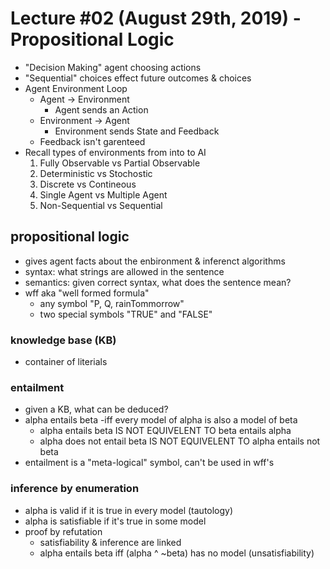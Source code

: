 # Lecture #02 (August 29th, 2019) - Propositional Logic

- "Decision Making" agent choosing actions
- "Sequential" choices effect future outcomes & choices
- Agent Environment Loop
	- Agent -> Environment
		- Agent sends an Action
	- Environment -> Agent
		- Environment sends State and Feedback
	- Feedback isn't garenteed
- Recall types of environments from into to AI
	1) Fully Observable vs Partial Observable
	2) Deterministic vs Stochostic
	3) Discrete vs Contineous
	4) Single Agent vs Multiple Agent
	5) Non-Sequential vs Sequential

## propositional logic

- gives agent facts about the enbironment & inferenct algorithms
- syntax: what strings are allowed in the sentence
- semantics: given correct syntax, what does the sentence mean?
- wff aka "well formed formula"
	- any symbol "P, Q, rainTommorrow"
	- two special symbols "TRUE" and "FALSE"

### knowledge base (KB)

- container of literials

### entailment

- given a KB, what can be deduced?
- alpha entails beta
	-iff every model of alpha is also a model of beta
	- alpha entails beta IS NOT EQUIVELENT TO beta entails alpha
	- alpha does not entail beta IS NOT EQUIVELENT TO alpha entails not beta
- entailment is a "meta-logical" symbol, can't be used in wff's

### inference by enumeration

- alpha is valid if it is true in every model (tautology)
- alpha is satisfiable if it's true in some model
- proof by refutation
	- satisfiability & inference are linked
	- alpha entails beta iff (alpha ^ ~beta) has no model (unsatisfiability)
